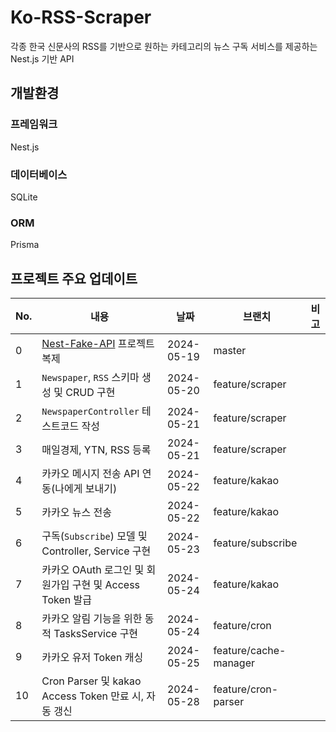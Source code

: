 # Ko-RSS-Scraper

각종 한국 신문사의 RSS를 기반으로 원하는 카테고리의 뉴스 구독 서비스를 제공하는 Nest.js 기반 API

## 개발환경

### 프레임워크

Nest.js

### 데이터베이스

SQLite

### ORM

Prisma

## 프로젝트 주요 업데이트

| No. | 내용                                                                | 날짜         | 브랜치                   | 비고 |
|-----|-------------------------------------------------------------------|------------|-----------------------|----|
| 0   | [Nest-Fake-API](https://github.com/jilpoom/nest-fake-api) 프로젝트 복제 | 2024-05-19 | master                |    |  
| 1   | `Newspaper`, `RSS` 스키마 생성 및 CRUD 구현                               | 2024-05-20 | feature/scraper       |    |
| 2   | `NewspaperController` 테스트코드 작성                                    | 2024-05-21 | feature/scraper       |    |
| 3   | 매일경제, YTN, RSS 등록                                                 | 2024-05-21 | feature/scraper       |    |
| 4   | 카카오 메시지 전송 API 연동(나에게 보내기)                                        | 2024-05-22 | feature/kakao         |
| 5   | 카카오 뉴스 전송                                                         | 2024-05-22 | feature/kakao         |    |
| 6   | 구독(`Subscribe`) 모델 및 Controller, Service 구현                       | 2024-05-23 | feature/subscribe     |    | 
| 7   | 카카오 OAuth 로그인 및 회원가입 구현 및 Access Token 발급                         | 2024-05-24 | feature/kakao         |    |
| 8   | 카카오 알림 기능을 위한 동적 TasksService 구현                                  | 2024-05-24 | feature/cron          |
| 9   | 카카오 유저 Token 캐싱                                                   | 2024-05-25 | feature/cache-manager |    |
| 10  | Cron Parser 및 kakao Access Token 만료 시, 자동 갱신                      | 2024-05-28 | feature/cron-parser   |